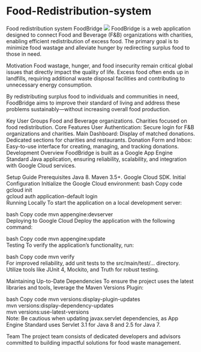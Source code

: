 # Food-Redistribution-system
Food redistribution system
FoodBridge
<img src="src/main/webapp/assets/Banner.png">
FoodBridge is a web application designed to connect Food and Beverage (F&B) organizations with charities, enabling efficient redistribution of excess food. The primary goal is to minimize food wastage and alleviate hunger by redirecting surplus food to those in need.


Motivation
Food wastage, hunger, and food insecurity remain critical global issues that directly impact the quality of life. Excess food often ends up in landfills, requiring additional waste disposal facilities and contributing to unnecessary energy consumption.

By redistributing surplus food to individuals and communities in need, FoodBridge aims to improve their standard of living and address these problems sustainably—without increasing overall food production.

Key User Groups
Food and Beverage organizations.
Charities focused on food redistribution.
Core Features
User Authentication: Secure login for F&B organizations and charities.
Main Dashboard:
Display of matched donations.
Dedicated sections for charities and restaurants.
Donation Form and Inbox:
Easy-to-use interface for creating, managing, and tracking donations.
Development Overview
FoodBridge is built as a Google App Engine Standard Java application, ensuring reliability, scalability, and integration with Google Cloud services.

Setup Guide
Prerequisites
Java 8.
Maven 3.5+.
Google Cloud SDK.
Initial Configuration
Initialize the Google Cloud environment:
bash
Copy code
gcloud init  
gcloud auth application-default login  
Running Locally
To start the application on a local development server:

bash
Copy code
mvn appengine:devserver  
Deploying to Google Cloud
Deploy the application with the following command:

bash
Copy code
mvn appengine:update  
Testing
To verify the application’s functionality, run:

bash
Copy code
mvn verify  
For improved reliability, add unit tests to the src/main/test/... directory. Utilize tools like JUnit 4, Mockito, and Truth for robust testing.

Maintaining Up-to-Date Dependencies
To ensure the project uses the latest libraries and tools, leverage the Maven Versions Plugin:

bash
Copy code
mvn versions:display-plugin-updates  
mvn versions:display-dependency-updates  
mvn versions:use-latest-versions  
Note: Be cautious when updating javax.servlet dependencies, as App Engine Standard uses Servlet 3.1 for Java 8 and 2.5 for Java 7.

Team
The project team consists of dedicated developers and advisors committed to building impactful solutions for food waste management.


